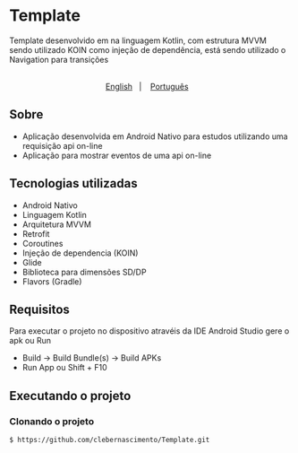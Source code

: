 # Template
Template desenvolvido em na linguagem Kotlin, com estrutura MVVM sendo utilizado KOIN como injeção de dependência, está sendo utilizado o Navigation para transições

<p align="center">
    </br>
    <a href="readme_en.md">English</a>&nbsp;&nbsp;&nbsp;|&nbsp;&nbsp;&nbsp;
    <a href="readme.md">Português</a>&nbsp;&nbsp;&nbsp;
</p>

## Sobre
- Aplicação desenvolvida em Android Nativo para estudos utilizando uma requisição api on-line
- Aplicação para mostrar eventos de uma api on-line

## Tecnologias utilizadas
- Android Nativo
- Linguagem Kotlin
- Arquitetura MVVM
- Retrofit
- Coroutines
- Injeção de dependencia (KOIN)
- Glide
- Biblioteca para dimensões SD/DP
- Flavors (Gradle)

## Requisitos
Para executar o projeto no dispositivo atravéis da IDE Android Studio gere o apk ou Run
- Build -> Build Bundle(s) -> Build APKs 
- Run App ou Shift + F10

## Executando o projeto
### Clonando o projeto
```bash
$ https://github.com/clebernascimento/Template.git
```
